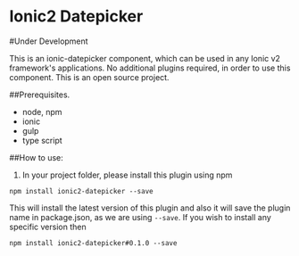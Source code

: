 Ionic2 Datepicker
======================
#Under Development

This is an ionic-datepicker component, which can be used in any Ionic v2 framework's applications. No additional plugins required, in order to use this component. This is an open source project.


##Prerequisites.

* node, npm
* ionic
* gulp
* type script

##How to use:

1) In your project folder, please install this plugin using npm

`npm install ionic2-datepicker --save`

This will install the latest version of this plugin and also it will save the plugin name in package.json, as we are using `--save`. If you wish to install any specific version then

`npm install ionic2-datepicker#0.1.0 --save`
